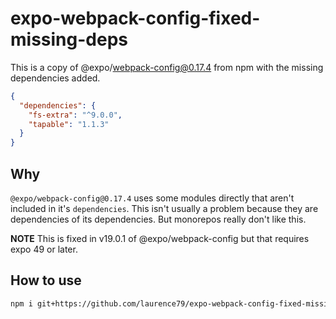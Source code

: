 # expo-webpack-config-fixed-missing-deps

This is a copy of @expo/webpack-config@0.17.4 from npm with the missing dependencies added.

```json
{
  "dependencies": {
    "fs-extra": "^9.0.0",
    "tapable": "1.1.3"
  }
}
```

## Why

`@expo/webpack-config@0.17.4` uses some modules directly that aren't included in it's `dependencies`. This isn't usually a problem because they are dependencies of its dependencies. But monorepos really don't like this.

**NOTE** This is fixed in v19.0.1 of @expo/webpack-config but that requires expo 49 or later. 

## How to use

```sh
npm i git+https://github.com/laurence79/expo-webpack-config-fixed-missing-deps.git
```
